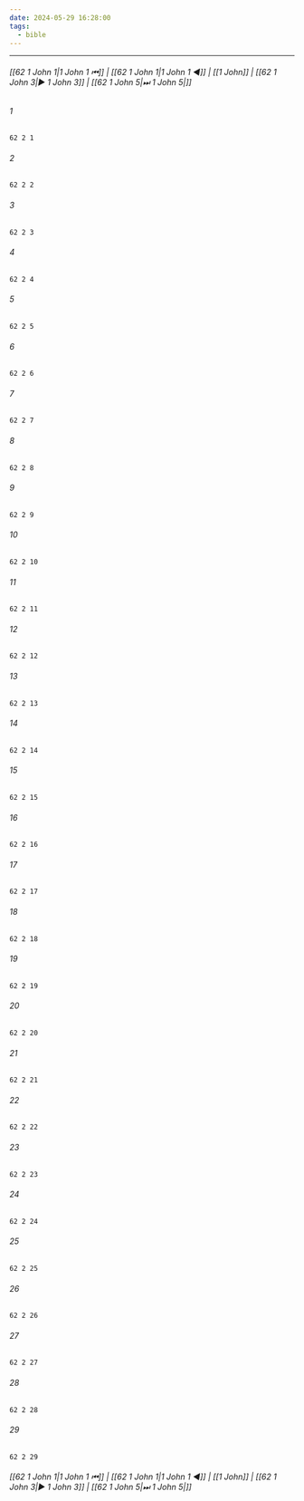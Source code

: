 ```yaml
---
date: 2024-05-29 16:28:00
tags:
  - bible
---
```

___

###### [[62 1 John 1|1 John 1 ⏮]] | [[62 1 John 1|1 John 1 ◀]] | [[1 John]] | [[62 1 John 3|▶ 1 John 3]] | [[62 1 John 5|⏭ 1 John 5|]]

###### 1
``` verse
62 2 1 
```
###### 2
``` verse
62 2 2 
```
###### 3
``` verse
62 2 3 
```
###### 4
``` verse
62 2 4 
```
###### 5
``` verse
62 2 5 
```
###### 6
``` verse
62 2 6 
```
###### 7
``` verse
62 2 7 
```
###### 8
``` verse
62 2 8 
```
###### 9
``` verse
62 2 9 
```
###### 10
``` verse
62 2 10 
```
###### 11
``` verse
62 2 11 
```
###### 12
``` verse
62 2 12 
```
###### 13
``` verse
62 2 13 
```
###### 14
``` verse
62 2 14 
```
###### 15
``` verse
62 2 15 
```
###### 16
``` verse
62 2 16 
```
###### 17
``` verse
62 2 17 
```
###### 18
``` verse
62 2 18 
```
###### 19
``` verse
62 2 19 
```
###### 20
``` verse
62 2 20 
```
###### 21
``` verse
62 2 21 
```
###### 22
``` verse
62 2 22 
```
###### 23
``` verse
62 2 23 
```
###### 24
``` verse
62 2 24 
```
###### 25
``` verse
62 2 25 
```
###### 26
``` verse
62 2 26 
```
###### 27
``` verse
62 2 27 
```
###### 28
``` verse
62 2 28 
```
###### 29
``` verse
62 2 29 
```

###### [[62 1 John 1|1 John 1 ⏮]] | [[62 1 John 1|1 John 1 ◀]] | [[1 John]] | [[62 1 John 3|▶ 1 John 3]] | [[62 1 John 5|⏭ 1 John 5|]]

